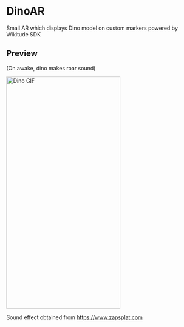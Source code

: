# DinoAR
 Small AR which displays Dino model on custom markers powered by Wikitude SDK
 
 
 ## Preview
 (On awake, dino makes roar sound)
 
 <img alt="Dino GIF" src="https://github.com/TheJakov/DinoAR/blob/main/Readme/dino_ar_20MB.gif" width="300" height="612">
 
 Sound effect obtained from https://www.zapsplat.com
